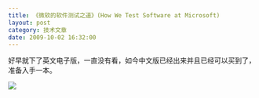 ```yaml
---
title: 《微软的软件测试之道》(How We Test Software at Microsoft)
layout: post
category: 技术文章
date: 2009-10-02 16:32:00
---
```


好早就下了英文电子版，一直没有看，如今中文版已经出来并且已经可以买到了，准备入手一本。

![](http://ecx.images-amazon.com/images/I/51fQe37BuJL._AA200_.jpg)
